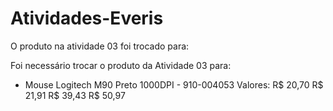 # Atividades-Everis

O produto na atividade 03 foi trocado para: 

Foi necessário trocar o produto da Atividade 03 para:
- Mouse Logitech M90 Preto 1000DPI - 910-004053
Valores: 
R$ 20,70
R$ 21,91
R$ 39,43
R$ 50,97
